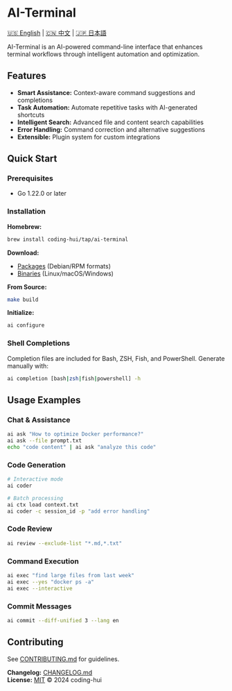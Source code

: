 # AI-Terminal

[🇺🇸 English](./README.md) | [🇨🇳 中文](./README_zh.md) | [🇯🇵 日本語](./README_ja.md)

AI-Terminal is an AI-powered command-line interface that enhances terminal workflows through intelligent automation and optimization.

## Features

- **Smart Assistance:** Context-aware command suggestions and completions
- **Task Automation:** Automate repetitive tasks with AI-generated shortcuts
- **Intelligent Search:** Advanced file and content search capabilities
- **Error Handling:** Command correction and alternative suggestions
- **Extensible:** Plugin system for custom integrations

## Quick Start

### Prerequisites

- Go 1.22.0 or later

### Installation

**Homebrew:**
```bash
brew install coding-hui/tap/ai-terminal
```

**Download:**
- [Packages][releases] (Debian/RPM formats)
- [Binaries][releases] (Linux/macOS/Windows)

[releases]: https://github.com/coding-hui/ai-terminal/releases

**From Source:**
```bash
make build
```

**Initialize:**
```bash
ai configure
```

### Shell Completions

Completion files are included for Bash, ZSH, Fish, and PowerShell. Generate manually with:
```bash
ai completion [bash|zsh|fish|powershell] -h
```

## Usage Examples

### Chat & Assistance
```bash
ai ask "How to optimize Docker performance?"
ai ask --file prompt.txt
echo "code content" | ai ask "analyze this code"
```

### Code Generation
```bash
# Interactive mode
ai coder

# Batch processing
ai ctx load context.txt
ai coder -c session_id -p "add error handling"
```

### Code Review
```bash
ai review --exclude-list "*.md,*.txt"
```

### Command Execution
```bash
ai exec "find large files from last week"
ai exec --yes "docker ps -a"
ai exec --interactive
```

### Commit Messages
```bash
ai commit --diff-unified 3 --lang en
```

## Contributing

See [CONTRIBUTING.md](CONTRIBUTING.md) for guidelines.

**Changelog:** [CHANGELOG.md](CHANGELOG.md)  
**License:** [MIT](LICENSE) © 2024 coding-hui

